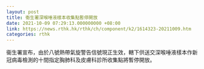 ```yaml
---
layout: post
title: 衞生署深喉唾液樣本收集點暫停開放
date: 2021-10-09 07:29:13.000000000 +08:00
link: https://news.rthk.hk/rthk/ch/component/k2/1614323-20211009.htm
categories: rthk
---
```


衞生署宣布，由於八號熱帶氣旋警告信號現正生效，轄下供送交深喉唾液樣本作新冠病毒檢測的十間指定胸肺科及皮膚科診所收集點將暫停開放。
